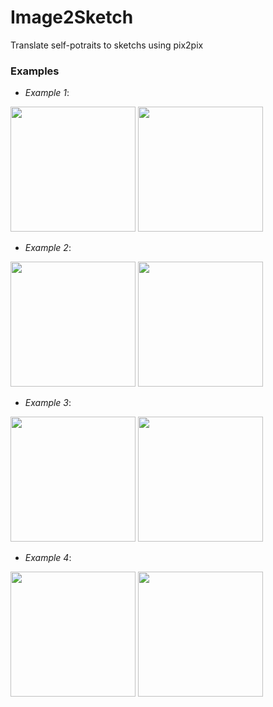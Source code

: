 # Image2Sketch
Translate self-potraits to sketchs using pix2pix

### Examples


* *Example 1*:

<img src="https://github.com/pranjaldatta/Image2Sketch/blob/master/examples/example1.jpeg" height=200 width=200></img> 
<img src="https://github.com/pranjaldatta/Image2Sketch/blob/master/examples/example1_result.jpeg" height=200 width=200></img> 

* *Example 2*:

<img src="https://github.com/pranjaldatta/Image2Sketch/blob/master/examples/example2.jpeg" height=200 width=200></img> 
<img src="https://github.com/pranjaldatta/Image2Sketch/blob/master/examples/example2_result.jpeg" height=200 width=200></img> 

* *Example 3*:

<img src="https://github.com/pranjaldatta/Image2Sketch/blob/master/examples/example3.jpg" height=200 width=200></img> 
<img src="https://github.com/pranjaldatta/Image2Sketch/blob/master/examples/example3_result.jpeg" height=200 width=200></img> 

* *Example 4*:

<img src="https://github.com/pranjaldatta/Image2Sketch/blob/master/examples/example4.jpg" height=200 width=200></img> 
<img src="https://github.com/pranjaldatta/Image2Sketch/blob/master/examples/example4_result.jpeg" height=200 width=200></img>
